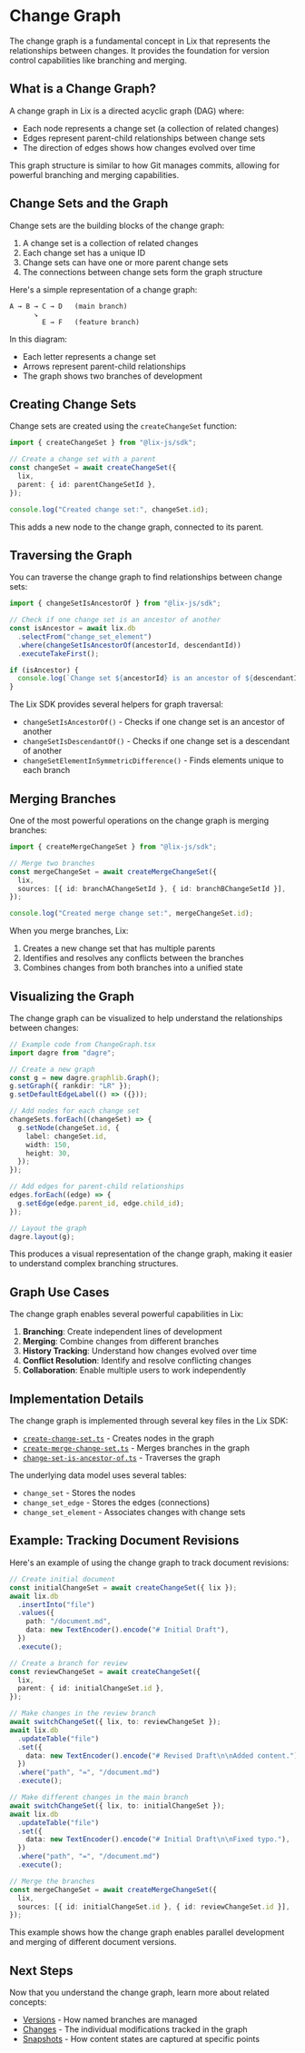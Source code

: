 # Change Graph

The change graph is a fundamental concept in Lix that represents the relationships between changes. It provides the foundation for version control capabilities like branching and merging.

## What is a Change Graph?

A change graph in Lix is a directed acyclic graph (DAG) where:

- Each node represents a change set (a collection of related changes)
- Edges represent parent-child relationships between change sets
- The direction of edges shows how changes evolved over time

This graph structure is similar to how Git manages commits, allowing for powerful branching and merging capabilities.

## Change Sets and the Graph

Change sets are the building blocks of the change graph:

1. A change set is a collection of related changes
2. Each change set has a unique ID
3. Change sets can have one or more parent change sets
4. The connections between change sets form the graph structure

Here's a simple representation of a change graph:

```
A → B → C → D   (main branch)
      ↘
        E → F   (feature branch)
```

In this diagram:

- Each letter represents a change set
- Arrows represent parent-child relationships
- The graph shows two branches of development

## Creating Change Sets

Change sets are created using the `createChangeSet` function:

```typescript
import { createChangeSet } from "@lix-js/sdk";

// Create a change set with a parent
const changeSet = await createChangeSet({
  lix,
  parent: { id: parentChangeSetId },
});

console.log("Created change set:", changeSet.id);
```

This adds a new node to the change graph, connected to its parent.

## Traversing the Graph

You can traverse the change graph to find relationships between change sets:

```typescript
import { changeSetIsAncestorOf } from "@lix-js/sdk";

// Check if one change set is an ancestor of another
const isAncestor = await lix.db
  .selectFrom("change_set_element")
  .where(changeSetIsAncestorOf(ancestorId, descendantId))
  .executeTakeFirst();

if (isAncestor) {
  console.log(`Change set ${ancestorId} is an ancestor of ${descendantId}`);
}
```

The Lix SDK provides several helpers for graph traversal:

- `changeSetIsAncestorOf()` - Checks if one change set is an ancestor of another
- `changeSetIsDescendantOf()` - Checks if one change set is a descendant of another
- `changeSetElementInSymmetricDifference()` - Finds elements unique to each branch

## Merging Branches

One of the most powerful operations on the change graph is merging branches:

```typescript
import { createMergeChangeSet } from "@lix-js/sdk";

// Merge two branches
const mergeChangeSet = await createMergeChangeSet({
  lix,
  sources: [{ id: branchAChangeSetId }, { id: branchBChangeSetId }],
});

console.log("Created merge change set:", mergeChangeSet.id);
```

When you merge branches, Lix:

1. Creates a new change set that has multiple parents
2. Identifies and resolves any conflicts between the branches
3. Combines changes from both branches into a unified state

## Visualizing the Graph

The change graph can be visualized to help understand the relationships between changes:

```typescript
// Example code from ChangeGraph.tsx
import dagre from "dagre";

// Create a new graph
const g = new dagre.graphlib.Graph();
g.setGraph({ rankdir: "LR" });
g.setDefaultEdgeLabel(() => ({}));

// Add nodes for each change set
changeSets.forEach((changeSet) => {
  g.setNode(changeSet.id, {
    label: changeSet.id,
    width: 150,
    height: 30,
  });
});

// Add edges for parent-child relationships
edges.forEach((edge) => {
  g.setEdge(edge.parent_id, edge.child_id);
});

// Layout the graph
dagre.layout(g);
```

This produces a visual representation of the change graph, making it easier to understand complex branching structures.

## Graph Use Cases

The change graph enables several powerful capabilities in Lix:

1. **Branching**: Create independent lines of development
2. **Merging**: Combine changes from different branches
3. **History Tracking**: Understand how changes evolved over time
4. **Conflict Resolution**: Identify and resolve conflicting changes
5. **Collaboration**: Enable multiple users to work independently

## Implementation Details

The change graph is implemented through several key files in the Lix SDK:

- [`create-change-set.ts`](https://github.com/opral/monorepo/blob/main/packages/lix/sdk/src/change-set/create-change-set.ts) - Creates nodes in the graph
- [`create-merge-change-set.ts`](https://github.com/opral/monorepo/blob/main/packages/lix/sdk/src/change-set/create-merge-change-set.ts) - Merges branches in the graph
- [`change-set-is-ancestor-of.ts`](https://github.com/opral/monorepo/blob/main/packages/lix/sdk/src/query-filter/change-set-is-ancestor-of.ts) - Traverses the graph

The underlying data model uses several tables:

- `change_set` - Stores the nodes
- `change_set_edge` - Stores the edges (connections)
- `change_set_element` - Associates changes with change sets

## Example: Tracking Document Revisions

Here's an example of using the change graph to track document revisions:

```typescript
// Create initial document
const initialChangeSet = await createChangeSet({ lix });
await lix.db
  .insertInto("file")
  .values({
    path: "/document.md",
    data: new TextEncoder().encode("# Initial Draft"),
  })
  .execute();

// Create a branch for review
const reviewChangeSet = await createChangeSet({
  lix,
  parent: { id: initialChangeSet.id },
});

// Make changes in the review branch
await switchChangeSet({ lix, to: reviewChangeSet });
await lix.db
  .updateTable("file")
  .set({
    data: new TextEncoder().encode("# Revised Draft\n\nAdded content."),
  })
  .where("path", "=", "/document.md")
  .execute();

// Make different changes in the main branch
await switchChangeSet({ lix, to: initialChangeSet });
await lix.db
  .updateTable("file")
  .set({
    data: new TextEncoder().encode("# Initial Draft\n\nFixed typo."),
  })
  .where("path", "=", "/document.md")
  .execute();

// Merge the branches
const mergeChangeSet = await createMergeChangeSet({
  lix,
  sources: [{ id: initialChangeSet.id }, { id: reviewChangeSet.id }],
});
```

This example shows how the change graph enables parallel development and merging of different document versions.

## Next Steps

Now that you understand the change graph, learn more about related concepts:

- [Versions](./versions) - How named branches are managed
- [Changes](./changes) - The individual modifications tracked in the graph
- [Snapshots](./snapshots) - How content states are captured at specific points
